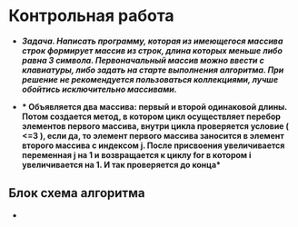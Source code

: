  # Контрольная работа #

* __*Задача. Написать программу, которая из имеющегося массива строк формирует массив из строк, длина которых меньше либо равна 3 символа. 
Первоначальный массив можно ввести с клавиатуры, либо задать на старте выполнения алгоритма. При решение не рекомендуется пользоваться коллекциями, 
лучше обойтись исключительно массивами.*__

* __* Объявляется два массива: первый и второй одинаковой длины. Потом создается метод, в котором цикл осуществляет перебор элементов первого массива, внутри цикла проверяется условие ( <=3 ), если да, то элемент первого массива заносится в элемент второго массива с индексом j.  После присвоения увеличивается переменная j на 1 и возвращается к циклу for в котором i увеличивается на 1. И так проверяется до конца*__

## Блок схема алгоритма ##
* 